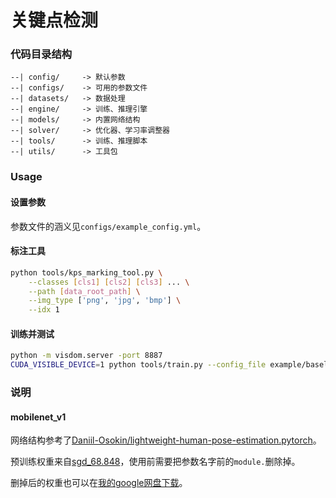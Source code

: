 # 关键点检测

### 代码目录结构

```text
--| config/     -> 默认参数
--| configs/    -> 可用的参数文件
--| datasets/   -> 数据处理
--| engine/     -> 训练、推理引擎
--| models/     -> 内置网络结构
--| solver/     -> 优化器、学习率调整器
--| tools/      -> 训练、推理脚本
--| utils/      -> 工具包
```

### Usage

#### 设置参数

参数文件的涵义见`configs/example_config.yml`。

#### 标注工具

```sh
python tools/kps_marking_tool.py \
    --classes [cls1] [cls2] [cls3] ... \
    --path [data_root_path] \
    --img_type ['png', 'jpg', 'bmp'] \
    --idx 1
```

#### 训练并测试

```sh
python -m visdom.server -port 8887
CUDA_VISIBLE_DEVICE=1 python tools/train.py --config_file example/baseline/v0/resnet34.yml VISDOM.PORT 8887
```

### 说明

#### mobilenet_v1

网络结构参考了[Daniil-Osokin/lightweight-human-pose-estimation.pytorch](https://github.com/Daniil-Osokin/lightweight-human-pose-estimation.pytorch)。

预训练权重来自[sgd_68.848](https://github.com/marvis/pytorch-mobilenet)，使用前需要把参数名字前的`module.`删除掉。

删掉后的权重也可以在[我的google网盘下载](https://drive.google.com/file/d/1EYHq40eTpk5FeWxaMrFS4BHxndoZAOKj/view?usp=sharing)。

